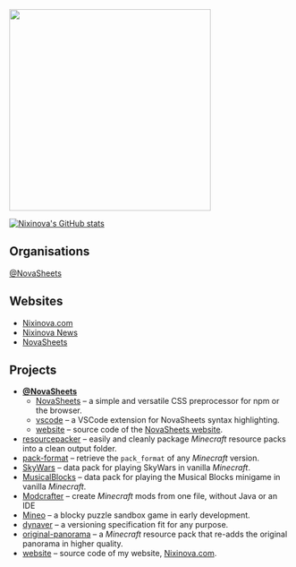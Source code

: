 <img src="https://nixinova.com/assets/images/logos/nixinova.png" width="360px">

[![Nixinova's GitHub stats](https://metrics.lecoq.io/Nixinova?template=classic&base.metadata=0&languages=1&isocalendar=1&isocalendar.duration=full-year)
](https://metrics.lecoq.io/Nixinova?template=classic&base.metadata=0&languages=1&isocalendar=1&isocalendar.duration=full-year)

## Organisations
[@NovaSheets](https://github.com/NovaSheets)

## Websites
* [Nixinova.com](https://nixinova.com)
* [Nixinova News](https://news.nixinova.com)
* [NovaSheets](https://novasheets.nixinova.com)

## Projects
* **[@NovaSheets](https://github.com/NovaSheets)**
  * [NovaSheets](https://github.com/NovaSheets/NovaSheets) – a simple and versatile CSS preprocessor for npm or the browser.
  * [vscode](https://github.com/NovaSheets/vscode) – a VSCode extension for NovaSheets syntax highlighting.
  * [website](https://github.com/NovaSheets/website) – source code of the [NovaSheets website](https://novasheets.nixinova.com).
* [resourcepacker](https://github.com/Nixinova/resourcepacker) – easily and cleanly package *Minecraft* resource packs into a clean output folder.
* [pack-format](https://github.com/Nixinova/pack-format) – retrieve the `pack_format` of any *Minecraft* version.
* [SkyWars](https://github.com/Nixinova/SkyWars) – data pack for playing SkyWars in vanilla *Minecraft*.
* [MusicalBlocks](https://github.com/Nixinova/MusicalBlocks) – data pack for playing the Musical Blocks minigame in vanilla *Minecraft*.
* [Modcrafter](https://github.com/Nixinova/Modcrafter) – create *Minecraft* mods from one file, without Java or an IDE
* [Mineo](https://github.com/Nixinova/Mineo) – a blocky puzzle sandbox game in early development.
* [dynaver](https://github.com/Nixinova/dynaver) – a versioning specification fit for any purpose.
* [original-panorama](https://github.com/Nixinova/original-panorama) – a *Minecraft* resource pack that re-adds the original panorama in higher quality.
* [website](https://github.com/Nixinova/website) – source code of my website, [Nixinova.com](https://nixinova.com).

